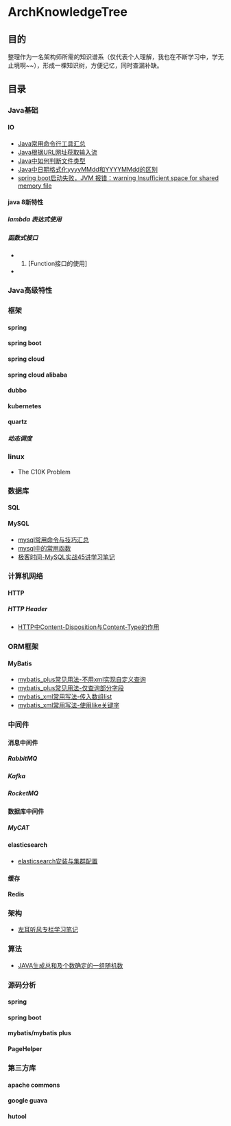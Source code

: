 # ArchKnowledgeTree

## 目的
整理作为一名架构师所需的知识谱系（仅代表个人理解，我也在不断学习中，学无止境啊~~），形成一棵知识树，方便记忆，同时查漏补缺。

## 目录

### Java基础

#### IO
- [Java常用命令行工具汇总](java/Java常用命令行工具汇总.md)
- [Java根据URL网址获取输入流](java/Java根据URL网址获取输入流.md)
- [Java中如何判断文件类型](java/Java中如何判断文件类型.md)
- [Java中日期格式化yyyyMMdd和YYYYMMdd的区别](java/Java中日期格式化yyyyMMdd和YYYYMMdd的区别.md)
- [spring boot启动失败，JVM 报错：warning Insufficient space for shared memory file](java/warning_Insufficient_space_for_shared_memory_file.md)


#### java 8新特性



##### lambda 表达式使用

##### 函数式接口
- 1. [Function接口的使用]
- 


### Java高级特性

### 框架

#### spring

#### spring boot
#### spring cloud

#### spring cloud alibaba

#### dubbo

#### kubernetes


#### quartz

##### 动态调度


### linux
- The C10K Problem

### 数据库

#### SQL

#### MySQL
- [mysql常用命令与技巧汇总](SQL/mysql常用命令与技巧汇总.md)
- [mysql中的常用函数](SQL/mysql中的常用函数.md)
- [极客时间-MySQL实战45讲学习笔记](SQL/极客时间-MySQL实战45讲学习笔记)


### 计算机网络

#### HTTP

##### HTTP Header
- [HTTP中Content-Disposition与Content-Type的作用](network/HTTP中Content-Disposition与Content-Type的作用.md)


### ORM框架

#### MyBatis
- [mybatis_plus常见用法-不用xml实现自定义查询](frameworks/mybatis_and_mybatis_plus/mybatis_plus常见用法-不用xml实现自定义查询.md)
- [mybatis_plus常见用法-仅查询部分字段](frameworks/mybatis_and_mybatis_plus/mybatis_plus常见用法-仅查询部分字段.md)
- [mybatis_xml常用写法-传入数组list](frameworks/mybatis_and_mybatis_plus/mybatis_xml常用写法-传入数组list.md)
- [mybatis_xml常用写法-使用like关键字](frameworks/mybatis_and_mybatis_plus/mybatis_xml常用写法-使用like关键字.md)



### 中间件
#### 消息中间件
##### RabbitMQ

##### Kafka

##### RocketMQ


#### 数据库中间件

##### MyCAT


#### elasticsearch
- [elasticsearch安装与集群配置](middleware/elasticsearch/elasticsearch安装与集群配置.md)

#### 缓存

#### Redis


### 架构
- [左耳听风专栏学习笔记](architecture/左耳听风专栏学习笔记.md)

### 算法
- [JAVA生成总和及个数确定的一组随机数](algorithm/JAVA生成总和及个数确定的一组随机数.md)


### 源码分析

#### spring

#### spring boot

#### mybatis/mybatis plus

#### PageHelper

### 第三方库

#### apache commons

#### google guava

#### hutool